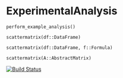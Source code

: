 # ExperimentalAnalysis

`perform_example_analysis()`

`scattermatrix(df::DataFrame)`

`scattermatrix(df::DataFrame, f::Formula)`

`scattermatrix(A::AbstractMatrix)`


[![Build Status](https://travis-ci.org/baggepinnen/ExperimentalAnalysis.jl.svg?branch=master)](https://travis-ci.org/baggepinnen/ExperimentalAnalysis.jl)
